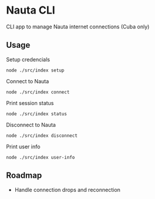# Nauta CLI

CLI app to manage Nauta internet connections (Cuba only)

## Usage

Setup credencials

```
node ./src/index setup
```

Connect to Nauta
```
node ./src/index connect
```

Print session status
```
node ./src/index status
```

Disconnect to Nauta
```
node ./src/index disconnect
```

Print user info
```
node ./src/index user-info
```

## Roadmap

- Handle connection drops and reconnection
